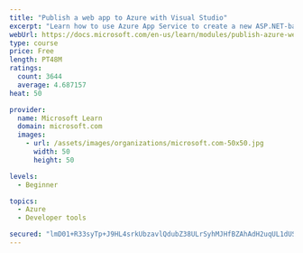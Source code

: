 ```yaml
---
title: "Publish a web app to Azure with Visual Studio"
excerpt: "Learn how to use Azure App Service to create a new ASP.NET-based web app, then publish and update directly from Visual Studio."
webUrl: https://docs.microsoft.com/en-us/learn/modules/publish-azure-web-app-with-visual-studio/
type: course
price: Free
length: PT48M
ratings:
  count: 3644
  average: 4.687157
heat: 50

provider:
  name: Microsoft Learn
  domain: microsoft.com
  images:
    - url: /assets/images/organizations/microsoft.com-50x50.jpg
      width: 50
      height: 50

levels:
  - Beginner

topics:
  - Azure
  - Developer tools

secured: "lmD01+R33syTp+J9HL4srkUbzavlQdubZ38ULrSyhMJHfBZAhAdH2uqUL1dUS6I1vqZq8cnS/vjqTptJna1yoblXHyybwCph/QqzC5Dl4Ry3tZ+Mv2QyR3RJ16rBTYYoTRvEQ3izvWNsUm7e6iS4BMwKU0PmFLlSo0NZbw3/5dh3MKG9cWxsyO1XHljpSzB8ADj2Diaegjk7zpmKeQ3O/GOrM/2qxg9OLVF6wduEssiHx+MLAPcl1kAmgtYGAs1mIZ7x2hI16322INx3rEtgzUxGMFJDjpFlLyodVsuvXP4CNM8XYSj5FD1OC+7LonlMNekswHh+kZ5dr2JAvq4bl/ptyMBzK/Igc0BQ6vWkAcGFoYszkx52PKhMUAQhH8OdChPSxURnfjQ7mvdKZzbV9uPIjBUSoGYjA8hYTUm8i1o=;tNse02kYmvuFgpWr+GXotw=="
---
```


